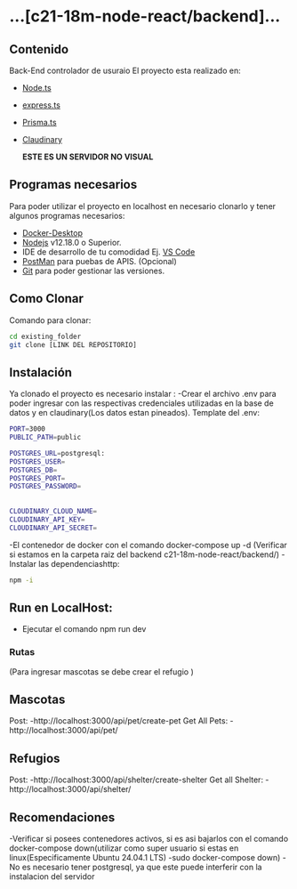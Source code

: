 # ...[c21-18m-node-react/backend]...

## Contenido

Back-End controlador de usuraio
El proyecto esta realizado en:

- [Node.ts](https://nodejs.org/es/)
- [express.ts](https://expressjs.com/es/)
- [Prisma.ts](https://www.prisma.io/)
- [Claudinary](https://cloudinary.com/)

  **ESTE ES UN SERVIDOR NO VISUAL**

## Programas necesarios

Para poder utilizar el proyecto en localhost en necesario clonarlo y tener algunos programas necesarios:

- [Docker-Desktop](https://www.docker.com/products/docker-desktop/)
- [Nodejs](https://nodejs.org/es/download/) v12.18.0 o Superior.
- IDE de desarrollo de tu comodidad Ej. [VS Code](https://code.visualstudio.com/download)
- [PostMan](https://www.postman.com/downloads/) para puebas de APIS. (Opcional)
- [Git](https://git-scm.com/downloads) para poder gestionar las versiones.

## Como Clonar

Comando para clonar:

```bash
cd existing_folder
git clone [LINK DEL REPOSITORIO]

```

## Instalación

Ya clonado el proyecto es necesario instalar :
-Crear el archivo .env para poder ingresar con las respectivas credenciales utilizadas en la base de datos y en claudinary(Los datos estan pineados). Template del .env:
```bash
PORT=3000
PUBLIC_PATH=public

POSTGRES_URL=postgresql:
POSTGRES_USER=
POSTGRES_DB=
POSTGRES_PORT=
POSTGRES_PASSWORD=
  
  
CLOUDINARY_CLOUD_NAME=
CLOUDINARY_API_KEY=
CLOUDINARY_API_SECRET=
```

-El contenedor de docker con el comando docker-compose up -d (Verificar si estamos en la carpeta raiz del backend c21-18m-node-react/backend/)
-Instalar las dependenciashttp:


```bash
npm -i
```

## Run en LocalHost:

- Ejecutar el comando npm run dev

### Rutas
(Para ingresar mascotas se debe crear el refugio )
## Mascotas
Post:
-http://localhost:3000/api/pet/create-pet
Get All Pets:
-http://localhost:3000/api/pet/



## Refugios
Post:
-http://localhost:3000/api/shelter/create-shelter
Get all Shelter:
-http://localhost:3000/api/shelter/

## Recomendaciones 
 -Verificar si posees contenedores activos, si es asi bajarlos con el comando docker-compose down(utilizar como super usuario si estas en linux(Especificamente Ubuntu 24.04.1 LTS) -sudo docker-compose down)
 -No es necesario tener postgresql, ya que este puede interferir con la instalacion del servidor
